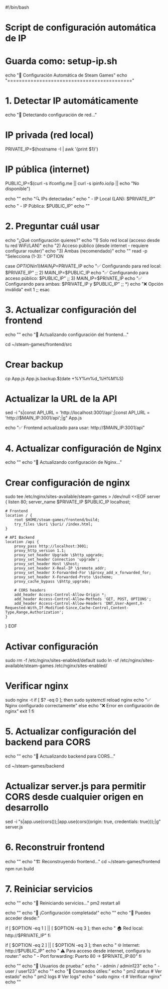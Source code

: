 #!/bin/bash
# Script de configuración automática de IP
# Guarda como: setup-ip.sh

echo "🚀 Configuración Automática de Steam Games"
echo "==========================================="

# 1. Detectar IP automáticamente
echo "📍 Detectando configuración de red..."

# IP privada (red local)
PRIVATE_IP=$(hostname -I | awk '{print $1}')

# IP pública (internet)
PUBLIC_IP=$(curl -s ifconfig.me || curl -s ipinfo.io/ip || echo "No disponible")

echo ""
echo "🔍 IPs detectadas:"
echo "   - IP Local (LAN): $PRIVATE_IP"
echo "   - IP Pública: $PUBLIC_IP"
echo ""

# 2. Preguntar cuál usar
echo "¿Qué configuración quieres?"
echo "1) Solo red local (acceso desde tu red WiFi/LAN)"
echo "2) Acceso público (desde internet - requiere configurar router)"
echo "3) Ambas (recomendado)"
echo ""
read -p "Selecciona (1-3): " OPTION

case $OPTION in
    1)
        MAIN_IP=$PRIVATE_IP
        echo "✅ Configurando para red local: $PRIVATE_IP"
        ;;
    2)
        MAIN_IP=$PUBLIC_IP
        echo "✅ Configurando para acceso público: $PUBLIC_IP"
        ;;
    3)
        MAIN_IP=$PRIVATE_IP
        echo "✅ Configurando para ambas: $PRIVATE_IP y $PUBLIC_IP"
        ;;
    *)
        echo "❌ Opción inválida"
        exit 1
        ;;
esac

# 3. Actualizar configuración del frontend
echo ""
echo "🔧 Actualizando configuración del frontend..."

cd ~/steam-games/frontend/src

# Crear backup
cp App.js App.js.backup.$(date +%Y%m%d_%H%M%S)

# Actualizar la URL de la API
sed -i "s|const API_URL = 'http://localhost:3001/api';|const API_URL = 'http://$MAIN_IP:3001/api';|g" App.js

echo "✅ Frontend actualizado para usar: http://$MAIN_IP:3001/api"

# 4. Actualizar configuración de Nginx
echo ""
echo "🔧 Actualizando configuración de Nginx..."

# Crear configuración de nginx
sudo tee /etc/nginx/sites-available/steam-games > /dev/null <<EOF
server {
    listen 80;
    server_name $PRIVATE_IP $PUBLIC_IP localhost;

    # Frontend
    location / {
        root $HOME/steam-games/frontend/build;
        try_files \$uri \$uri/ /index.html;
    }

    # API Backend
    location /api {
        proxy_pass http://localhost:3001;
        proxy_http_version 1.1;
        proxy_set_header Upgrade \$http_upgrade;
        proxy_set_header Connection 'upgrade';
        proxy_set_header Host \$host;
        proxy_set_header X-Real-IP \$remote_addr;
        proxy_set_header X-Forwarded-For \$proxy_add_x_forwarded_for;
        proxy_set_header X-Forwarded-Proto \$scheme;
        proxy_cache_bypass \$http_upgrade;
        
        # CORS headers
        add_header Access-Control-Allow-Origin *;
        add_header Access-Control-Allow-Methods 'GET, POST, OPTIONS';
        add_header Access-Control-Allow-Headers 'DNT,User-Agent,X-Requested-With,If-Modified-Since,Cache-Control,Content-Type,Range,Authorization';
    }
}
EOF

# Activar configuración
sudo rm -f /etc/nginx/sites-enabled/default
sudo ln -sf /etc/nginx/sites-available/steam-games /etc/nginx/sites-enabled/

# Verificar nginx
sudo nginx -t
if [ $? -eq 0 ]; then
    sudo systemctl reload nginx
    echo "✅ Nginx configurado correctamente"
else
    echo "❌ Error en configuración de nginx"
    exit 1
fi

# 5. Actualizar configuración del backend para CORS
echo ""
echo "🔧 Actualizando backend para CORS..."

cd ~/steam-games/backend

# Actualizar server.js para permitir CORS desde cualquier origen en desarrollo
sed -i "s|app.use(cors());|app.use(cors({origin: true, credentials: true}));|g" server.js

# 6. Reconstruir frontend
echo ""
echo "🏗️ Reconstruyendo frontend..."
cd ~/steam-games/frontend
npm run build

# 7. Reiniciar servicios
echo ""
echo "🔄 Reiniciando servicios..."
pm2 restart all

echo ""
echo "🎉 ¡Configuración completada!"
echo ""
echo "📱 Puedes acceder desde:"

if [ $OPTION -eq 1 ] || [ $OPTION -eq 3 ]; then
    echo "   🏠 Red local: http://$PRIVATE_IP"
fi

if [ $OPTION -eq 2 ] || [ $OPTION -eq 3 ]; then
    echo "   🌐 Internet: http://$PUBLIC_IP"
    echo "   ⚠️  Para acceso desde internet, configura tu router:"
    echo "      - Port forwarding: Puerto 80 → $PRIVATE_IP:80"
fi

echo ""
echo "👤 Usuarios de prueba:"
echo "   - admin / admin123"
echo "   - user / user123"
echo ""
echo "🔧 Comandos útiles:"
echo "   pm2 status          # Ver estado"
echo "   pm2 logs            # Ver logs"
echo "   sudo nginx -t       # Verificar nginx"
echo ""

